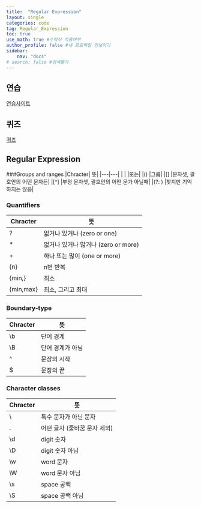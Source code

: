 ```yaml
---
title:  "Regular Expression"
layout: single
categories: code
tag: Regular_Expression
toc: true
use_math: true #수학식 적용여부
author_profile: false #내 프로파일 안보이기
sidebar:
    nav: "docs" 
# search: false #검색불가
---
```

## 연습
[연습사이트](regexr.com/5mhou)
## 퀴즈
[퀴즈](https://regexone.com/)
## Regular Expression 
###Groups and ranges
|Chracter|	뜻|
|---|---|
| \|	|또는|
|()	|그룹|
|[]	|문자셋, 괄호안의 어떤 문자든|
|[^]	|부정 문자셋, 괄호안의 어떤 문가 아닐때|
|(?: )	|찾지만 기억하지는 않음|
### Quantifiers
|Chracter	|뜻|
|---|---|
|?	|없거나 있거나 (zero or one)|
|*	|없거나 있거나 많거나 (zero or more)|
|+	|하나 또는 많이 (one or more)|
|{n}	|n번 반복|
|{min,}	|최소|
|{min,max}|	최소, 그리고 최대|
### Boundary-type
|Chracter	|뜻|
|---|---|
|\b	|단어 경계|
|\B	|단어 경계가 아님|
|^|	문장의 시작|
|$	|문장의 끝|
### Character classes
|Chracter|	뜻|
|---|---|
|\	|특수 문자가 아닌 문자|
|.|	어떤 글자 (줄바꿈 문자 제외)|
|\d	|digit 숫자|
|\D	|digit 숫자 아님|
|\w	|word 문자|
|\W	|word 문자 아님|
|\s	|space 공백|
|\S	|space 공백 아님|

